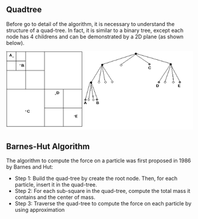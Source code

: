 ## Quadtree

Before go to detail of the algorithm, it is necessary to understand the structure of a quad-tree. In fact, it is similar to a binary tree, except each node has 4 childrens and can be demonstrated by a 2D plane (as shown below).

![screenshot](/quadtreeEx.gif)

## Barnes-Hut Algorithm
The algorithm to compute the force on a particle was first proposed in 1986 by Barnes and Hut:
+ Step 1: Build the quad-tree by create the root node. Then, for each particle, insert it in the quad-tree.
+ Step 2: For each sub-square in the quad-tree, compute the total mass it contains and the center of mass.
+ Step 3: Traverse the quad-tree to compute the force on each particle by using approximation
